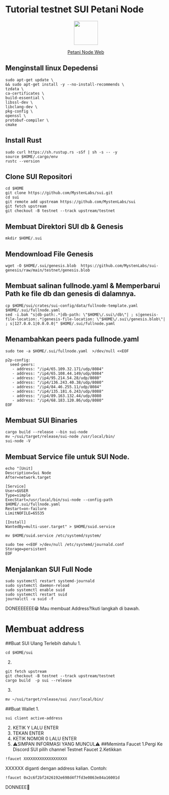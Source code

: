 # Tutorial testnet SUI Petani Node

<p align="center">
  <img height="75" width="75" src="https://d1fdloi71mui9q.cloudfront.net/fh2P8CPLQDSDUd0LS2E8_45Mg5E2qiHd8K7yN">
</p>

<p style="font-size:14px" align="center">
<a href="https://linktr.ee/petaninode" target="_blank">Petani Node Web</a>
</p>

## Menginstall linux Depedensi
```
sudo apt-get update \
&& sudo apt-get install -y --no-install-recommends \
tzdata \
ca-certificates \
build-essential \
libssl-dev \
libclang-dev \
pkg-config \
openssl \
protobuf-compiler \
cmake
```
## Install Rust
```
sudo curl https://sh.rustup.rs -sSf | sh -s -- -y
source $HOME/.cargo/env
rustc --version
```
## Clone SUI Repositori
```
cd $HOME
git clone https://github.com/MystenLabs/sui.git
cd sui
git remote add upstream https://github.com/MystenLabs/sui
git fetch upstream
git checkout -B testnet --track upstream/testnet
```
## Membuat Direktori SUI db & Genesis
```
mkdir $HOME/.sui
```
## Mendownload File Genesis
```
wget -O $HOME/.sui/genesis.blob  https://github.com/MystenLabs/sui-genesis/raw/main/testnet/genesis.blob
```
## Membuat salinan fullnode.yaml & Memperbarui Path ke file db dan genesis di dalamnya.
```
cp $HOME/sui/crates/sui-config/data/fullnode-template.yaml $HOME/.sui/fullnode.yaml
sed -i.bak "s|db-path:.*|db-path: \"$HOME\/.sui\/db\"| ; s|genesis-file-location:.*|genesis-file-location: \"$HOME\/.sui\/genesis.blob\"| ; s|127.0.0.1|0.0.0.0|" $HOME/.sui/fullnode.yaml
```
## Menambahkan peers pada fullnode.yaml
```
sudo tee -a $HOME/.sui/fullnode.yaml  >/dev/null <<EOF

p2p-config:
  seed-peers:
   - address: "/ip4/65.109.32.171/udp/8084"
   - address: "/ip4/65.108.44.149/udp/8084"
   - address: "/ip4/95.214.54.28/udp/8080"
   - address: "/ip4/136.243.40.38/udp/8080"
   - address: "/ip4/84.46.255.11/udp/8084"
   - address: "/ip4/135.181.6.243/udp/8088"
   - address: "/ip4/89.163.132.44/udp/8080
   - address: "/ip4/68.183.120.86/udp/8080"
EOF
```
## Membuat SUI Binaries
```
cargo build --release --bin sui-node
mv ~/sui/target/release/sui-node /usr/local/bin/
sui-node -V
```
## Membuat Service file untuk SUI Node.
```
echo "[Unit]
Description=Sui Node
After=network.target

[Service]
User=$USER
Type=simple
ExecStart=/usr/local/bin/sui-node --config-path $HOME/.sui/fullnode.yaml
Restart=on-failure
LimitNOFILE=65535

[Install]
WantedBy=multi-user.target" > $HOME/suid.service

mv $HOME/suid.service /etc/systemd/system/

sudo tee <<EOF >/dev/null /etc/systemd/journald.conf
Storage=persistent
EOF
```
## Menjalankan SUI Full Node
```
sudo systemctl restart systemd-journald
sudo systemctl daemon-reload
sudo systemctl enable suid
sudo systemctl restart suid
journalctl -u suid -f
```
DONEEEEEEE😁
Mau membuat Address?Ikuti langkah di bawah.
# Membuat address

##Buat SUI Ulang Terlebih dahulu
1.
```
cd $HOME/sui
```
2.
```
git fetch upstream
git checkout -B testnet --track upstream/testnet
cargo build  -p sui --release
```
3.
```
mv ~/sui/target/release/sui /usr/local/bin/
```
##Buat Wallet
1.
```
sui client active-address
```
2. KETIK Y LALU ENTER
3. TEKAN ENTER
4. KETIK NOMOR 0 LALU ENTER
5. ⚠️SIMPAN INFORMASI YANG MUNCUL⚠️
##Meminta Faucet
1.Pergi Ke Discord SUI pilih channel Testnet Faucet
2.Ketikkan
```
!faucet XXXXXXXXXXXXXXXXXXX
```
XXXXXX diganti dengan address kalian.
Contoh:
```
!faucet 0x2c6f2bf2426192e698d4f7fd3e0863e84a16001d
```

DONNEEE🙏







